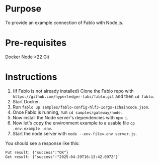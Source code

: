 # Purpose
To provide an example connection of Fablo with Node.js.

# Pre-requisites
Docker
Node >22
Git

# Instructions
1. (If Fablo is not already installed) Clone the Fablo repo with `https://github.com/hyperledger-labs/fablo.git` and then `cd fablo`.
2. Start Docker.
3. Run `fablo up samples/fablo-config-hlf3-1orgs-1chaincode.json`.
4. Once Fablo is running, run `cd samples/gateway/node`.
5. Now install the Node server's dependencies with `npm i`.
6. Now let's copy the environment example to a usable file `cp .env.example .env`.
7. Start the node server with `node --env-file=.env server.js`.

You should see a response like this:
```
Put result: {"success":"OK"}
Get result: {"success":"2025-04-29T16:13:42.097Z"}`
```

